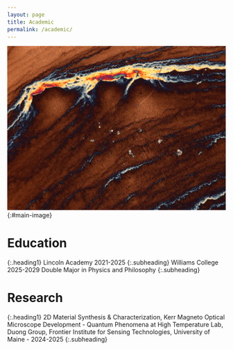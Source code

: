 ```yaml
---
layout: page
title: Academic
permalink: /academic/
---
```


![Image Description](/images/13.jpeg){:#main-image}

# Education
{:.heading1}
Lincoln Academy 2021-2025
{:.subheading}
Williams College 2025-2029   Double Major in Physics and Philosophy
{:.subheading}
# Research
{:.heading1}
2D Material Synthesis & Characterization, Kerr Magneto Optical Microscope Development - Quantum Phenomena at High Temperature Lab, Duong Group, Frontier Institute for Sensing Technologies, University of Maine - 2024-2025
{:.subheading}
  
  

  

